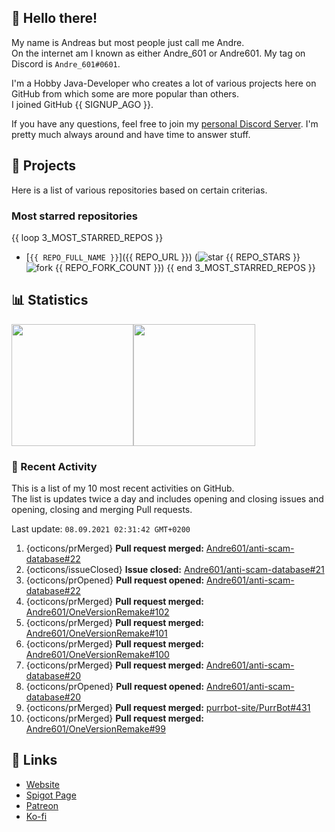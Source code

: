 <!-- Links -->
[purr]: https://purrbot.site
[discord]: https://discord.gg/6dazXp6
[website]: https://andre601.ch
[spigot]: https://www.spigotmc.org/resources/authors/56829/
[patreon]: https://patreon.com/andre_601
[ko-fi]: https://ko-fi.com/andre_601

<!-- SVGs -->
[star]: https://cdn.jsdelivr.net/gh/Readme-Workflows/Readme-Icons@main/icons/octicons/StarredRepository.svg
[fork]: https://cdn.jsdelivr.net/gh/Readme-Workflows/Readme-Icons@main/icons/octicons/ForkedRepository.svg

## 👋 Hello there!
My name is Andreas but most people just call me Andre.  
On the internet am I known as either Andre_601 or Andre601. My tag on Discord is `Andre_601#0601`.

I'm a Hobby Java-Developer who creates a lot of various projects here on GitHub from which some are more popular than others.  
I joined GitHub {{ SIGNUP_AGO }}.

If you have any questions, feel free to join my [personal Discord Server][discord]. I'm pretty much always around and have time to answer stuff.

## 📁 Projects
Here is a list of various repositories based on certain criterias.

### Most starred repositories

{{ loop 3_MOST_STARRED_REPOS }}
- [`{{ REPO_FULL_NAME }}`]({{ REPO_URL }}) (![star] {{ REPO_STARS }} ![fork] {{ REPO_FORK_COUNT }})
{{ end 3_MOST_STARRED_REPOS }}

## 📊 Statistics
<img height="195px" src="https://github-readme-stats.vercel.app/api?username=Andre601&show_icons=true&hide_rank=true&title_color=3498db&bg_color=ffffff00&text_color=718096&disable_animations=true"><img height="195px" src="https://github-readme-stats.vercel.app/api/top-langs?username=Andre601&layout=compact&title_color=3498db&bg_color=ffffff00&text_color=718096">

### 📜 Recent Activity
This is a list of my 10 most recent activities on GitHub.  
The list is updates twice a day and includes opening and closing issues and opening, closing and merging Pull requests.

<!--RECENT_ACTIVITY:last_update-->
Last update: `08.09.2021 02:31:42 GMT+0200`
<!--RECENT_ACTIVITY:last_update_end-->
<!--RECENT_ACTIVITY:start-->
1. {octicons/prMerged} **Pull request merged:** [Andre601/anti-scam-database#22](https://github.com/Andre601/anti-scam-database/pull/22)
2. {octicons/issueClosed} **Issue closed:** [Andre601/anti-scam-database#21](https://github.com/Andre601/anti-scam-database/issues/21)
3. {octicons/prOpened} **Pull request opened:** [Andre601/anti-scam-database#22](https://github.com/Andre601/anti-scam-database/pull/22)
4. {octicons/prMerged} **Pull request merged:** [Andre601/OneVersionRemake#102](https://github.com/Andre601/OneVersionRemake/pull/102)
5. {octicons/prMerged} **Pull request merged:** [Andre601/OneVersionRemake#101](https://github.com/Andre601/OneVersionRemake/pull/101)
6. {octicons/prMerged} **Pull request merged:** [Andre601/OneVersionRemake#100](https://github.com/Andre601/OneVersionRemake/pull/100)
7. {octicons/prMerged} **Pull request merged:** [Andre601/anti-scam-database#20](https://github.com/Andre601/anti-scam-database/pull/20)
8. {octicons/prOpened} **Pull request opened:** [Andre601/anti-scam-database#20](https://github.com/Andre601/anti-scam-database/pull/20)
9. {octicons/prMerged} **Pull request merged:** [purrbot-site/PurrBot#431](https://github.com/purrbot-site/PurrBot/pull/431)
10. {octicons/prMerged} **Pull request merged:** [Andre601/OneVersionRemake#99](https://github.com/Andre601/OneVersionRemake/pull/99)
<!--RECENT_ACTIVITY:end-->

## 🔗 Links
- [Website]
- [Spigot Page][spigot]
- [Patreon]
- [Ko-fi]
